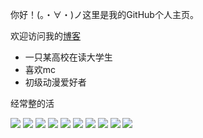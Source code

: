 
你好！(。・∀・)ノ这里是我的GitHub个人主页。

欢迎访问我的[博客](https://mzdluo123.github.io/) 

* 一只某高校在读大学生
* 喜欢mc
* 初级动漫爱好者


经常整的活

![](https://img.shields.io/badge/-Kotlin-A97BFF?style=flat-square&logo=Kotlin&logoColor=fff)
![](https://img.shields.io/badge/-Java-ab7221?style=flat-square&logo=Java&logoColor=fff)
![](https://img.shields.io/badge/-dart-00B4AB?style=flat-square&logo=dart&logoColor=fff)
![](https://img.shields.io/badge/-Python-3e74a2?style=flat-square&logo=Python&logoColor=fff)
![](https://img.shields.io/badge/-Flutter-31B9F6?style=flat-square&logo=Flutter&logoColor=fff)
![](https://img.shields.io/badge/-Android-3DDC84?style=flat-square&logo=Android&logoColor=fff)
![](https://img.shields.io/badge/-ReactNative-282C34?style=flat-square&logo=react&logoColor=2361DAFB)
![](https://img.shields.io/badge/-Docker-2496ED?style=flat-square&logo=Docker&logoColor=fff)
![](https://img.shields.io/badge/-Linux-000000?style=flat-square&logo=Linux&logoColor=fff)
![](https://img.shields.io/badge/-Windows-0078D6?style=flat-square&logo=Windows)
